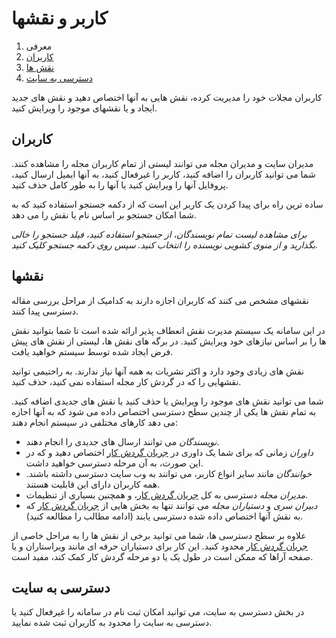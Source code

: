 # کاربر و نقشها

1. معرفی
2. [کاربران](users-users)
3. [نقش ها](users-roles)
4. [دسترسی به سایت](users-site-access)

کاربران مجلات خود را مدیریت کرده، نقش هایی به آنها اختصاص دهید و نقش های جدید ایجاد و یا نقشهای موجود را ویرایش کنید.

## <a name="users -users"> </a> کاربران

مدیران سایت و مدیران مجله می توانند لیستی از تمام کاربران مجله را مشاهده کنند. شما می توانید کاربران را اضافه کنید، کاربر را غیرفعال کنید، به آنها ایمیل ارسال کنید، پروفایل آنها را ویرایش کنید یا آنها را به طور کامل حذف کنید.

ساده ترین راه برای پیدا کردن یک کاربر این است که از دکمه جستجو استفاده کنید که به شما امکان جستجو بر اساس نام یا نقش را می دهد.

*برای مشاهده لیست تمام نویسندگان، از جستجو استفاده کنید، فیلد جستجو را خالی بگذارید و از منوی کشویی نویسنده را انتخاب کنید. سپس روی دکمه جستجو کلیک کنید.*

## <a name="users-roles"> </a> نقشها

نقشهای مشخص می کنند که کاربران اجازه دارند به کدامیک از مراحل بررسی مقاله دسترسی پیدا کنند.

در این سامانه یک سیستم مدیرت نقش انعطاف پذیر ارائه شده است تا شما بتوانید نقش ها را بر  اساس نیازهای خود ویرایش کنید. در برگه های نقش ها، لیستی از نقش های پیش فرض ایجاد شده توسط سیستم خواهید یافت.

نقش های زیادی وجود دارد و اکثر نشریات به همه آنها نیاز ندارند. به راحتیمی توانید نقشهایی را که در گردش کار مجله استفاده نمی کنید، حذف کنید.

شما می توانید نقش های موجود را ویرایش یا حذف کنید یا نقش های جدیدی اضافه کنید. به تمام نقش ها یکی از چندین سطح دسترسی اختصاص داده می شود که به آنها اجازه می دهد کارهای مختلفی در سیستم انجام دهند:

- *نویسندگان* می توانند ارسال های جدیدی را انجام دهند.
- *داوران* زمانی که برای شما یک داوری در [جریان گردش کار](editorial-workflow.md) اختصاص دهید و که در این صورت، به آن مرحله دسترسی خواهید داشت.
- *خوانندگان* مانند سایر انواع کاربر، می توانند به وب سایت دسترسی داشته باشند. همه کاربران دارای این قابلیت هستند.
- *مدیران مجله* دسترسی به کل [جریان گردش کار](editorial-workflow.md)، و همچنین بسیاری از تنظیمات.
- *دبیران سری* و *دستیاران مجله* می توانند تنها به بخش هایی از [جریان گردش کار](editorial-workflow.md) که به نقش آنها اختصاص داده شده دسترسی یابند (ادامه مطالب  را مطالعه کنید).

علاوه بر سطح دسترسی ها، شما می توانید برخی از نقش ها را به مراحل خاصی از [جریان گردش کار](editorial-workflow.md) محدود کنید. این کار برای دستیاران حرفه ای مانند ویراستاران و یا صفحه آراها که ممکن است در طول یک یا دو مرحله گردش کار کمک کند، مفید است.

## <a name="users-site-access"> </a> دسترسی به سایت

در بخش دسترسی به سایت، می توانید امکان ثبت نام در سامانه را غیرفعال کنید یا دسترسی به سایت را محدود به کاربران ثبت شده نمایید.